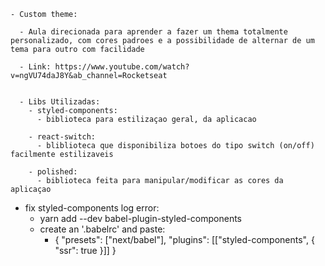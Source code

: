     - Custom theme: 

      - Aula direcionada para aprender a fazer um thema totalmente personalizado, com cores padroes e a possibilidade de alternar de um tema para outro com facilidade

      - Link: https://www.youtube.com/watch?v=ngVU74daJ8Y&ab_channel=Rocketseat


      - Libs Utilizadas: 
        - styled-components: 
          - biblioteca para estilizaçao geral, da aplicacao

        - react-switch: 
          - bliblioteca que disponibiliza botoes do tipo switch (on/off) facilmente estilizaveis

        - polished: 
          - biblioteca feita para manipular/modificar as cores da aplicaçao

 - fix styled-components log error: 
   - yarn add --dev babel-plugin-styled-components
   - create an '.babelrc' and paste:
     - {
          "presets": ["next/babel"],
          "plugins": [["styled-components", { "ssr": true }]]
        }